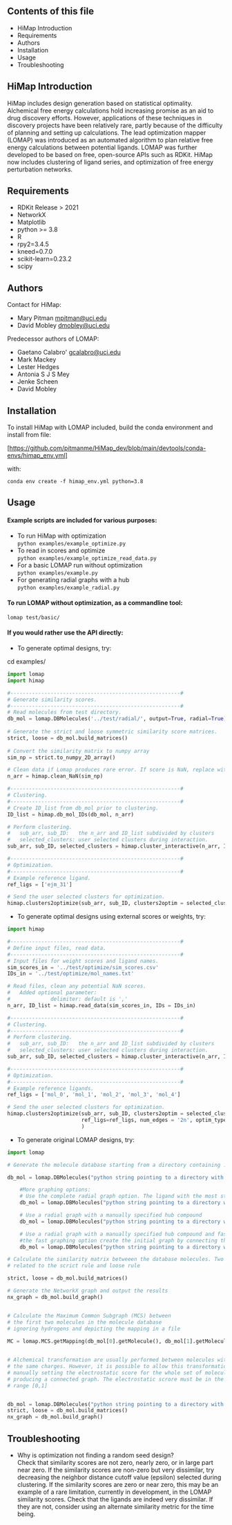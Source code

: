 ## Contents of this file

 * HiMap Introduction
 * Requirements
 * Authors
 * Installation
 * Usage
 * Troubleshooting

HiMap Introduction
-------

HiMap includes design generation based on statistical optimality. 
Alchemical free energy calculations hold increasing promise 
as an aid to drug discovery efforts. However, applications of 
these techniques in discovery projects have been relatively 
rare, partly because of the difficulty of planning and setting up 
calculations. The lead optimization mapper (LOMAP) was 
introduced as an automated algorithm to plan relative 
free energy calculations between potential ligands. LOMAP was further
developed to be based on free, open-source APIs such as RDKit. HiMap
now includes clustering of ligand series, and optimization of free
energy perturbation networks. 

Requirements
-------
* RDKit Release > 2021
* NetworkX
* Matplotlib 
* python >= 3.8
* R
* rpy2=3.4.5
* kneed=0.7.0
* scikit-learn=0.23.2
* scipy


Authors
-------

Contact for HiMap:
* Mary Pitman <mpitman@uci.edu>
* David Mobley <dmobley@uci.edu>
    
Predecessor authors of LOMAP:  
* Gaetano Calabro' <gcalabro@uci.edu>
* Mark Mackey
* Lester Hedges
* Antonia S J S Mey
* Jenke Scheen
* David Mobley

Installation
-----

To install HiMap with LOMAP included, build the conda environment and install from file:

[https://github.com/pitmanme/HiMap_dev/blob/main/devtools/conda-envs/himap_env.yml]

with:

`conda env create -f himap_env.yml python=3.8`


Usage
-----
#### Example scripts are included for various purposes:
* To run HiMap with optimization \
    `python examples/example_optimize.py`
* To read in scores and optimize \
    `python examples/example_optimize_read_data.py`
* For a basic LOMAP run without optimization \
    `python examples/example.py`
* For generating radial graphs with a hub \
    `python examples/example_radial.py`

#### To run LOMAP without optimization, as a commandline tool:
`
lomap test/basic/
`


#### If you would rather use the API directly:
* To generate optimal designs, try:

cd examples/

```python
import lomap
import himap

#-------------------------------------------------------#
# Generate similarity scores.
#-------------------------------------------------------#
# Read molecules from test directory.
db_mol = lomap.DBMolecules('../test/radial/', output=True, radial=True)
    
# Generate the strict and loose symmetric similarity score matrices.
strict, loose = db_mol.build_matrices()
    
# Convert the similarity matrix to numpy array
sim_np = strict.to_numpy_2D_array()

# Clean data if Lomap produces rare error. If score is NaN, replace with 0.0
n_arr = himap.clean_NaN(sim_np)

#-------------------------------------------------------#
# Clustering.
#-------------------------------------------------------#
# Create ID_list from db_mol prior to clustering.
ID_list = himap.db_mol_IDs(db_mol, n_arr)

# Perform clustering.
#   sub_arr, sub_ID:   the n_arr and ID_list subdivided by clusters
#   selected_clusters: user selected clusters during interaction.
sub_arr, sub_ID, selected_clusters = himap.cluster_interactive(n_arr, ID_list)

#-------------------------------------------------------#
# Optimization.
#-------------------------------------------------------#
# Example reference ligand.
ref_ligs = ['ejm_31']

# Send the user selected clusters for optimization.
himap.clusters2optimize(sub_arr, sub_ID, clusters2optim = selected_clusters, ref_ligs=ref_ligs)
```


* To generate optimal designs using external scores or weights, try:

```python
import himap

#-------------------------------------------------------#
# Define input files, read data.
#-------------------------------------------------------#
# Input files for weight scores and ligand names.
sim_scores_in = '../test/optimize/sim_scores.csv'
IDs_in = '../test/optimize/mol_names.txt'

# Read files, clean any potential NaN scores.
#   Added optional parameter:
#             delimiter: default is ','
n_arr, ID_list = himap.read_data(sim_scores_in, IDs = IDs_in)

#-------------------------------------------------------#
# Clustering.
#-------------------------------------------------------#
# Perform clustering.
#   sub_arr, sub_ID:   the n_arr and ID_list subdivided by clusters
#   selected_clusters: user selected clusters during interaction.
sub_arr, sub_ID, selected_clusters = himap.cluster_interactive(n_arr, ID_list)

#-------------------------------------------------------#
# Optimization.
#-------------------------------------------------------#
# Example reference ligands.
ref_ligs = ['mol_0', 'mol_1', 'mol_2', 'mol_3', 'mol_4']

# Send the user selected clusters for optimization.
himap.clusters2optimize(sub_arr, sub_ID, clusters2optim = selected_clusters,
                        ref_ligs=ref_ligs, num_edges = '2n', optim_types = ['A', 'D']
                        )
```


* To generate original LOMAP designs, try:

```python
import lomap

# Generate the molecule database starting from a directory containing .mol2 files

db_mol = lomap.DBMolecules("python string pointing to a directory with mol2 files", output=True)

    #More graphing options:
    # Use the complete radial graph option. The ligand with the most structural similarity to all of the others will be picked as the 'lead compounds' and used as the central compound.
    db_mol = lomap.DBMolecules("python string pointing to a directory with mol2 files", output=True, radial=True)

    # Use a radial graph with a manually specified hub compound
    db_mol = lomap.DBMolecules("python string pointing to a directory with mol2 files", output=True, radial=True, hub=filename.mol2)

    # Use a radial graph with a manually specified hub compound and fast graphing option
    #the fast graphing option create the initial graph by connecting the hub ligand with the possible surrounding ligands and add surrounding edges based on the similarities accoss surrounding nodes
    db_mol = lomap.DBMolecules("python string pointing to a directory with mol2 files", output=True, radial=True, hub=filename.mol2, fast=True)

# Calculate the similarity matrix betweeen the database molecules. Two molecules are generated
# related to the scrict rule and loose rule 

strict, loose = db_mol.build_matrices()

# Generate the NetworkX graph and output the results
nx_graph = db_mol.build_graph() 


# Calculate the Maximum Common Subgraph (MCS) between 
# the first two molecules in the molecule database 
# ignoring hydrogens and depicting the mapping in a file
    
MC = lomap.MCS.getMapping(db_mol[0].getMolecule(), db_mol[1].getMolecule(), hydrogens=False, fname='mcs.png')


# Alchemical transformation are usually performed between molecules with
# the same charges. However, it is possible to allow this transformation
# manually setting the electrostatic score for the whole set of molecules 
# producing a connected graph. The electrostatic scrore must be in the 
# range [0,1]


db_mol = lomap.DBMolecules("python string pointing to a directory with mol2 files", output=True, ecrscore=0.1)
strict, loose = db_mol.build_matrices()
nx_graph = db_mol.build_graph() 
```

Troubleshooting
-----
* Why is optimization not finding a random seed design? \
Check that similarity scores are not zero, nearly zero, or in large part near zero. If the similarity scores are non-zero but very dissimilar, try decreasing the neighbor distance cutoff value (epsilon) selected during clustering. If the similarity scores are zero or near zero, this may be an example of a rare limitation, currently in development, in the LOMAP similarity scores. Check that the ligands are indeed very dissimilar. If they are not, consider using an alternate similarity metric for the time being.
